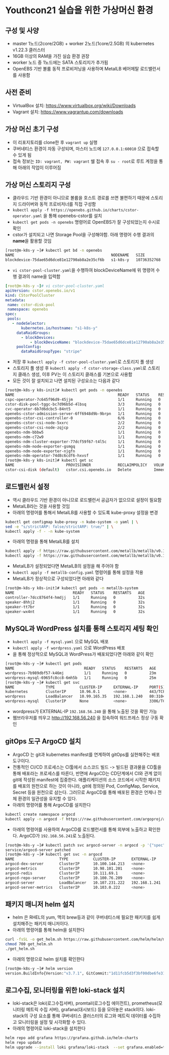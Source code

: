 # Youthcon21 실습을 위한 가상머신 환경
## 구성 및 사양
- master 1노드(2core/2GB) + worker 2노드(1core/2.5GB) 의 kubernetes v1.22.3 클러스터
- 16GB 이상의 RAM을 가진 실습 환경 권장
- worker 노드 중 1노드에는 SATA 스토리지가 추가됨
- OpenEBS 기반 볼륨 동적 프로비저닝을 사용하며 MetalLB 베어메탈 로드밸런서를 사용함

## 사전 준비
- VirtualBox 설치: https://www.virtualbox.org/wiki/Downloads
- Vagrant 설치: https://www.vagrantup.com/downloads

## 가상 머신 초기 구성
- 이 리포지토리를 clone한 후 `vagrant up` 실행
- 쿠버네티스 환경이 자동 구성되며, 마스터 노드에 `127.0.0.1:60010` 으로 접속할 수 있게 됨
- 접속 정보는 `ID: vagrant, PW: vagrant` 쉘 접속 후 `su - root`로 루트 계정을 통해 아래의 작업이 이루어짐

## 가상 머신 스토리지 구성
- 클라우드 기반 환경이 아니므로 볼륨을 호스트 경로를 쓰면 불편하기 때문에 스토리지 드라이버와 동적 프로비저너를 직접 구성함
- `kubectl apply -f https://openebs.github.io/charts/cstor-operator.yaml` 을 통해 openebs-cstor를 설치
- `kubectl get pods -n openebs` 명령어로 OpenEBS가 잘 구성되었는지 수시로 확인
- cstor가 설치되고 나면 Storage Pool을 구성해야함. 아래 명령어 수행 결과의 <b>name</b>을 활용할 것임
``` bash
[root@m-k8s-y ~]# kubectl get bd -n openebs
NAME                                           NODENAME   SIZE          CLAIMSTATE   STATUS   AGE
blockdevice-75dae65d6dce81e12790ab8a2e35cf6b   s1-k8s-y   10736352768   Claimed      Active   72m
```
- `vi cstor-pool-cluster.yaml`을 수행하여 blockDeviceName에 위 명령어 수행 결과의 name을 입력함
``` yaml
[root@m-k8s-y ~]# vi cstor-pool-cluster.yaml
apiVersion: cstor.openebs.io/v1
kind: CStorPoolCluster
metadata:
 name: cstor-disk-pool
 namespace: openebs
spec:
 pools:
   - nodeSelector:
       kubernetes.io/hostname: "s1-k8s-y"
     dataRaidGroups:
       - blockDevices:
           - blockDeviceName: "blockdevice-75dae65d6dce81e12790ab8a2e35cf6b"
     poolConfig:
       dataRaidGroupType: "stripe"

```
- 저장 후 `kubectl apply -f cstor-pool-cluster.yaml`로 스토리지 풀 생성
- 스토리지 풀 생성 후 `kubectl apply -f cstor-storage-class.yaml`로 스토리지 클래스 생성, 이후 PV는 이 스토리지 클래스를 기본으로 사용함
- 모든 것이 잘 설치되고 나면 설치된 구성요소는 다음과 같다
``` bash
[root@m-k8s-y k8s-init]# kubectl get pods -n openebs
NAME                                              READY   STATUS    RESTARTS   AGE
cspc-operator-7c645f96d9-45jjm                    1/1     Running   0          3m7s
cstor-disk-pool-tggc-bc7d96b5d-4lbsq              3/3     Running   0          71s
cvc-operator-6b7d6dcbc5-84nt5                     1/1     Running   0          3m7s
openebs-cstor-admission-server-6ff6948d9b-9brpn   1/1     Running   0          3m7s
openebs-cstor-csi-controller-0                    6/6     Running   0          3m7s
openebs-cstor-csi-node-5xxrc                      2/2     Running   0          3m7s
openebs-cstor-csi-node-zqjcp                      2/2     Running   0          3m7s
openebs-ndm-bbbw5                                 1/1     Running   0          3m7s
openebs-ndm-c72w9                                 1/1     Running   0          3m7s
openebs-ndm-cluster-exporter-77dcf59f67-t4l5c     1/1     Running   0          3m7s
openebs-ndm-node-exporter-gsmgq                   1/1     Running   0          3m6s
openebs-ndm-node-exporter-njgfn                   1/1     Running   0          3m6s
openebs-ndm-operator-74d8c6cdf6-hxvsf             1/1     Running   0          3m7s
[root@m-k8s-y k8s-init]# kubectl get sc
NAME                       PROVISIONER            RECLAIMPOLICY   VOLUMEBINDINGMODE   ALLOWVOLUMEEXPANSION   AGE
cstor-csi-disk (default)   cstor.csi.openebs.io   Delete          Immediate           true                   103s
```

## 로드밸런서 설정
- 역시 클라우드 기반 환경이 아니므로 로드밸런서 공급자가 없으므로 설정이 필요함
- MetalLB라는 것을 사용할 것임
- 아래의 명령어를 통해서 MetalLB를 사용할 수 있도록 kube-proxy 설정을 변경
``` bash
kubectl get configmap kube-proxy -n kube-system -o yaml | \
sed -e "s/strictARP: false/strictARP: true/" | \
kubectl apply -f - -n kube-system
```
- 아래의 명령을 통해 MetalLB를 설치
``` bash
kubectl apply -f https://raw.githubusercontent.com/metallb/metallb/v0.11.0/manifests/namespace.yaml
kubectl apply -f https://raw.githubusercontent.com/metallb/metallb/v0.11.0/manifests/metallb.yaml
```
- MetalLB가 설정되었다면 MetalLB의 설정을 해 주어야 함
- `kubectl apply -f metallb-config.yaml` 명령어를 통해 설정을 적용
- MetalLB가 정상적으로 구성되었다면 아래와 같다
``` bash
[root@m-k8s-y k8s-init]# kubectl get pods -n metallb-system
NAME                          READY   STATUS    RESTARTS   AGE
controller-7dcc8764f4-hmdjj   1/1     Running   0          32s
speaker-8hhj2                 1/1     Running   0          32s
speaker-tt7br                 1/1     Running   0          32s
speaker-wx4nt                 1/1     Running   0          32s
```
## MySQL과 WordPress 설치를 통해 스토리지 세팅 확인
- `kubectl apply -f mysql.yaml`  으로 MySQL 배포
- `kubectl apply -f wordpress.yaml` 으로 WordPress 배포
- 을 통해 정상적으로 MySQL과 WordPress가 배포되었다면 아래와 같이 확인
``` bash
[root@m-k8s-y ~]# kubectl get pods
NAME                               READY   STATUS    RESTARTS   AGE
wordpress-7b989dbf57-k46mj         1/1     Running   0          23m
wordpress-mysql-6965fc8cc8-6mh5b   1/1     Running   0          25m
[root@m-k8s-y ~]# kubectl get svc
NAME              TYPE           CLUSTER-IP     EXTERNAL-IP     PORT(S)        AGE
kubernetes        ClusterIP      10.96.0.1      <none>          443/TCP        8h
wordpress         LoadBalancer   10.99.165.35   192.168.1.240   80:31040/TCP   3s
wordpress-mysql   ClusterIP      None           <none>          3306/TCP       47m
```
- wordpress가 EXTERNAL-IP `192.168.56.240` 을 통해 노출된 것을 확인 가능
- 웹브라우저를 띄우고 http://192.168.56.240 을 접속하여 워드프레스 정상 구동 확인

## gitOps 도구 ArgoCD 설치
- ArgoCD 는 git과 kubernetes manifest를 연계하여 gitOps를 실현해주는 배포 도구이다.
- 전통적인 CI/CD 프로세스는 CI툴에서 소스코드 빌드 -> 빌드된 결과물을 CD툴을 통해 배포라는 프로세스를 따른다, 반면에 ArgoCD는 CD단계에서 CI와 관계 없이 git에 작성된 manifest에 집중한다. 애플리케이션의 소스 코드에서 시작한 패키지를 배포의 원천으로 하는 것이 아니라, git에 정의된 Pod, ConfigMap, Service, Secret 등을 원천으로 삼는다. 그러므로 ArgoCD를 통해 배포된 환경은 언제나 전체 환경의 일관성을 유지할 수 있다.
- 아래의 명령어를 통해 ArgoCD를 설치한다
``` bash
kubectl create namespace argocd
kubectl apply -n argocd -f https://raw.githubusercontent.com/argoproj/argo-cd/stable/manifests/install.yaml
```
- 아래의 명령어를 사용하여 ArgoCD를 로드밸런서를 통해 외부에 노출하고 확인한다. ArgoCD가 `192.168.56.241`로 노출된다.
``` bash
[root@m-k8s-y ~]# kubectl patch svc argocd-server -n argocd -p '{"spec": {"type": "LoadBalancer"}}'
service/argocd-server patched
[root@m-k8s-y ~]# kubectl get svc -n argocd
NAME                    TYPE           CLUSTER-IP       EXTERNAL-IP     PORT(S)                      AGE
argocd-dex-server       ClusterIP      10.100.144.213   <none>          5556/TCP,5557/TCP,5558/TCP   25s
argocd-metrics          ClusterIP      10.98.101.201    <none>          8082/TCP                     25s
argocd-redis            ClusterIP      10.111.69.1      <none>          6379/TCP                     25s
argocd-repo-server      ClusterIP      10.100.76.209    <none>          8081/TCP,8084/TCP            25s
argocd-server           LoadBalancer   10.107.231.222   192.168.1.241   80:31906/TCP,443:30779/TCP   25s
argocd-server-metrics   ClusterIP      10.103.0.222     <none>          8083/TCP                     25s
```

## 패키지 매니저 helm 설치
- helm 은 RHEL의 yum, 맥의 brew등과 같이 쿠버네티스에 필요한 패키지를 쉽게 설치해주는 패키지 매니저이다.
- 아래의 명령어를 통해 helm을 설치한다
``` bash
curl -fsSL -o get_helm.sh https://raw.githubusercontent.com/helm/helm/main/scripts/get-helm-3
chmod 700 get_helm.sh
./get_helm.sh
```
- 아래의 명령으로 helm 설치를 확인한다
``` bash
[root@m-k8s-y ~]# helm version
version.BuildInfo{Version:"v3.7.1", GitCommit:"1d11fcb5d3f3bf00dbe6fe31b8412839a96b3dc4", GitTreeState:"clean", GoVersion:"go1.16.9"}
```

## 로그수집, 모니터링을 위한 loki-stack 설치
- loki-stack은 loki(로그수집서버), promtail(로그수집 에이전트), prometheus(모니터링 메트릭 수집 서버), grafana(대시보드) 등을 모아놓은 stack이다. loki-stack의 구성 요소를 통해 쿠버네티스 클러스터의 로그와 메트릭 데이터를 수집하고 모니터링을 설정 및 시각화할 수 있다.
- 아래의 명령어로 loki-stack을 설치한다
``` bash
helm repo add grafana https://grafana.github.io/helm-charts
helm repo update
helm upgrade --install loki grafana/loki-stack  --set grafana.enabled=true,prometheus.enabled=true,prometheus.alertmanager.persistentVolume.enabled=false,prometheus.server.persistentVolume.enabled=false,loki.persistence.enabled=true,loki.persistence.storageClassName=cstor-csi-disk,loki.persistence.size=5Gi
```
